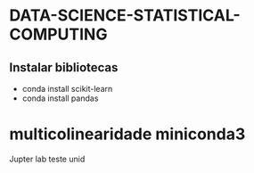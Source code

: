 # DATA-SCIENCE-STATISTICAL-COMPUTING

## Instalar bibliotecas 

- conda install scikit-learn
- conda install pandas

# multicolinearidade miniconda3
Jupter lab
teste unid
